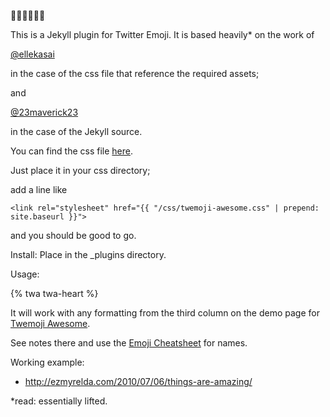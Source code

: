 :beer::beer::beer::beer::beer::beer:

This is a Jekyll plugin for Twitter Emoji. 
It is based heavily* on the work of 

[@ellekasai](https://github.com/ellekasai) 

in the case of the css file that reference the required assets;

and

[@23maverick23](https://github.com/23maverick23) 

in the case of the Jekyll source.

You can find the css file [here](https://github.com/ellekasai/twemoji-awesome). 

Just place it in your css directory;

add a line like 
```
<link rel="stylesheet" href="{{ "/css/twemoji-awesome.css" | prepend: site.baseurl }}">
```
and you should be good to go.

Install: Place in the _plugins directory. 

Usage:

{% twa twa-heart %}

It will work with any formatting from the third column on the demo page for [Twemoji Awesome](http://ellekasai.github.io/twemoji-awesome/). 

See notes there and use the [Emoji Cheatsheet](http://www.emoji-cheat-sheet.com/) for names.

Working example:
- http://ezmyrelda.com/2010/07/06/things-are-amazing/

*read: essentially lifted.
